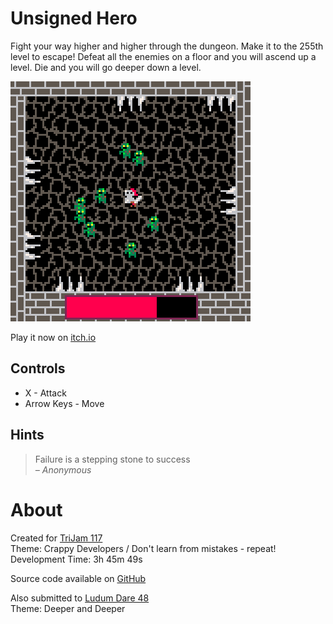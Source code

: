 # Unsigned Hero
Fight your way higher and higher through the dungeon. Make it to the 255th level to escape!
Defeat all the enemies on a floor and you will ascend up a level.
Die and you will go deeper down a level.


[![Knight with a sword surrounded by zombies in a dungeon](images/cover.png)](https://caterpillargames.itch.io/unsigned-hero)

Play it now on [itch.io](https://caterpillargames.itch.io/unsigned-hero)


## Controls
* X - Attack
* Arrow Keys - Move



## Hints
<blockquote>Failure is a stepping stone to success<br><cite>&ndash; Anonymous</cite></blockquote>



# About
Created for [TriJam 117](https://itch.io/jam/trijam-117/entries)  
Theme: Crappy Developers / Don't learn from mistakes - repeat!  
Development Time: 3h 45m 49s  


Source code available on [GitHub](https://github.com/CaterpillarGames/pico8-games/tree/master/carts/unsigned-hero)



Also submitted to [Ludum Dare 48](https://ldjam.com/events/ludum-dare/48/unsigned-hero)  
Theme: Deeper and Deeper